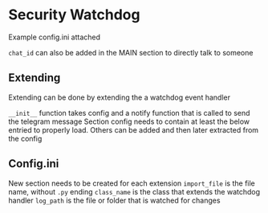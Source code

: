 # Security Watchdog

Example config.ini attached

`chat_id` can also be added in the MAIN section to directly talk to someone

## Extending
Extending can be done by extending the a watchdog event handler

`__init__` function takes config and a notify function that is called to send the telegram message
Section config needs to contain at least the below entried to properly load. Others can be added and then later extracted from the config

## Config.ini

New section needs to be created for each extension
`import_file` is the file name, without `.py` ending
`class_name` is the class that extends the watchdog handler
`log_path` is the file or folder that is watched for changes
